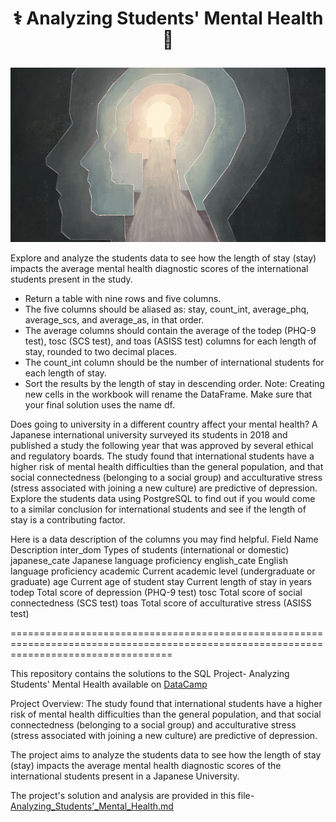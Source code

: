 # <p align="center" style="margin-top: 0px;"> ⚕️ Analyzing Students' Mental Health 🧠

![mental image](mental.png)

Explore and analyze the students data to see how the length of stay (stay) impacts the average mental health diagnostic scores of the international students present in the study.

- Return a table with nine rows and five columns.
- The five columns should be aliased as: stay, count_int, average_phq, average_scs, and average_as, in that order.
- The average columns should contain the average of the todep (PHQ-9 test), tosc (SCS test), and toas (ASISS test) columns for each length of stay, rounded to two decimal places.
- The count_int column should be the number of international students for each length of stay.
- Sort the results by the length of stay in descending order.
Note: Creating new cells in the workbook will rename the DataFrame. Make sure that your final solution uses the name df.

Does going to university in a different country affect your mental health? A Japanese international university surveyed its students in 2018 and published a study the following year that was approved by several ethical and regulatory boards.
The study found that international students have a higher risk of mental health difficulties than the general population, and that social connectedness (belonging to a social group) and acculturative stress (stress associated with joining a new culture) are predictive of depression.
Explore the students data using PostgreSQL to find out if you would come to a similar conclusion for international students and see if the length of stay is a contributing factor.

Here is a data description of the columns you may find helpful.
Field Name	  Description
inter_dom	   Types of students (international or domestic)
japanese_cate	  Japanese language proficiency
english_cate	  English language proficiency
academic	  Current academic level (undergraduate or graduate)
age	          Current age of student
stay	          Current length of stay in years
todep	          Total score of depression (PHQ-9 test)
tosc	          Total score of social connectedness (SCS test)
toas	          Total score of acculturative stress (ASISS test)

========================================================================================================================================

This repository contains the solutions to the SQL Project- Analyzing Students' Mental Health available on <a href = "https://projects.datacamp.com/projects/1593">DataCamp</a> 

Project Overview:
The study found that international students have a higher risk of mental health difficulties than the general population, and that social connectedness (belonging to a social group) and acculturative stress (stress associated with joining a new culture) are predictive of depression.

The project aims to analyze the students data to see how the length of stay (stay) impacts the average mental health diagnostic scores of the international students present in a Japanese University.

The project's solution and analysis are provided in this file- [Analyzing_Students'_Mental_Health.md](https://github.com/SpenzTech/DataCamp_Associate-Data-Analyst-in-SQL-track/blob/main/3.%20Project/Analyzing_Students'_Mental_Health.md)
